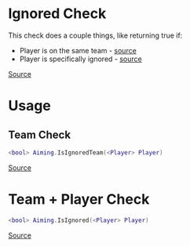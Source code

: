 # Ignored Check
This check does a couple things, like returning true if:

* Player is on the same team - [source](https://github.com/Stefanuk12/ROBLOX/blob/master/Universal/Aiming/Module.lua#L206)
* Player is specifically ignored - [source](https://github.com/Stefanuk12/ROBLOX/blob/master/Universal/Aiming/Module.lua#L230)

[Source](https://github.com/Stefanuk12/ROBLOX/blob/master/Universal/Aiming/Module.lua#L248)

# Usage

## Team Check
```lua
<bool> Aiming.IsIgnoredTeam(<Player> Player)
```

[Source](https://github.com/Stefanuk12/ROBLOX/blob/master/Universal/Aiming/Module.lua#L206)

# Team + Player Check
```lua
<bool> Aiming.IsIgnored(<Player> Player)
```

[Source](https://github.com/Stefanuk12/ROBLOX/blob/master/Universal/Aiming/Module.lua#225)